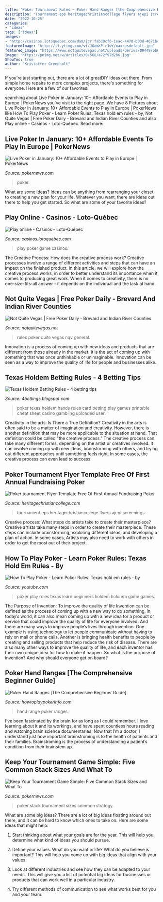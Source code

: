 ```yaml
---
title: "Poker Tournament Rules ~ Poker Hand Ranges [the Comprehensive Beginner Guide]"
description: "Tournament eps heritagechristiancollege flyers ajepi screenings"
date: "2022-10-25"
categories:
- "ideas"
tags: ["ideas"]
images:
- "http://casinos.lotoquebec.com/dam/jcr:fabd0cf6-1eac-4478-b93d-4671bc9984c4/sections_poker_800x550.gif"
featuredImage: "http://i1.ytimg.com/vi/JOomXP-r1wY/maxresdefault.jpg"
featured_image: "https://www.notquitevegas.net/uploads/derivs/0944976b61ea3485428ee6bcb9936a8e-3b5b5cc9246da65496b58ffc82fdb95a.jpg"
image: "https://pnimg.net/w/articles/0/568/a72f97d2b6.jpg"
ShowToc: true
author: "Kristoffer Greenholt"
---
```



If you're just starting out, there are a lot of greatDIY ideas out there. From simple home repairs to more complex projects, there's something for everyone. Here are a few of our favorites: 

	

		
searching about Live Poker in January: 10+ Affordable Events to Play in Europe | PokerNews you've visit to the right page. We have 8 Pictures about Live Poker in January: 10+ Affordable Events to Play in Europe | PokerNews like How To Play Poker - Learn Poker Rules: Texas hold em rules - by, Not Quite Vegas | Free Poker Daily - Brevard and Indian River Counties and also Play online - Casinos - Loto-Québec. Read more:
		
    
## Live Poker In January: 10+ Affordable Events To Play In Europe | PokerNews

<img loading=lazy src="https://pnimg.net/w/articles/0/568/a72f97d2b6.jpg" onerror="this.onerror=null;this.src='https://tse3.mm.bing.net/th?id=OIP.VyeVAVur87DK7kvZpdgemgHaE7&amp;pid=15.1';" alt="Live Poker in January: 10+ Affordable Events to Play in Europe | PokerNews">

_Source: pokernews.com_

>poker. 

	

What are some ideas?
Ideas can be anything from rearranging your closet to creating a new plan for your life. Whatever you want, there are ideas out there to help you get started. So what are some of your favorite ideas?

    
## Play Online - Casinos - Loto-Québec

<img loading=lazy src="http://casinos.lotoquebec.com/dam/jcr:fabd0cf6-1eac-4478-b93d-4671bc9984c4/sections_poker_800x550.gif" onerror="this.onerror=null;this.src='https://tse1.mm.bing.net/th?id=OIP.sANbJaxbHHC_vaSaX1yzjgHaFH&amp;pid=15.1';" alt="Play online - Casinos - Loto-Québec">

_Source: casinos.lotoquebec.com_

>play poker game casinos. 

	

The Creative Process: How does the creative process work?
Creative processes involve a range of different activities and steps that can have an impact on the finished product. In this article, we will explore how the creative process works, in order to better understand its importance when it comes to producing great work.
When it comes to creativity, there is no one-size-fits-all answer - it depends on the individual and the task at hand.

    
## Not Quite Vegas | Free Poker Daily - Brevard And Indian River Counties

<img loading=lazy src="https://www.notquitevegas.net/uploads/derivs/0944976b61ea3485428ee6bcb9936a8e-3b5b5cc9246da65496b58ffc82fdb95a.jpg" onerror="this.onerror=null;this.src='https://tse1.mm.bing.net/th?id=OIP.6tYDJsFJLhsdxBFcGynF0wHaGn&amp;pid=15.1';" alt="Not Quite Vegas | Free Poker Daily - Brevard and Indian River Counties">

_Source: notquitevegas.net_

>rules poker quite vegas nqv general. 

	

Innovation is a process of coming up with new ideas and products that are different from those already in the market. It is the act of coming up with something that was once unthinkable or unimaginable. Innovation can be seen as a way to improve the quality of life for people and businesses alike.

    
## Texas Holdem Betting Rules - 4 Betting Tips

<img loading=lazy src="https://i.pinimg.com/originals/d2/93/28/d29328e617ce9467b449405184f6e1d5.jpg" onerror="this.onerror=null;this.src='https://tse4.mm.bing.net/th?id=OIP.4yKfPylCoZdHeEjoZ91bogHaKH&amp;pid=15.1';" alt="Texas Holdem Betting Rules - 4 betting tips">

_Source: 4bettings.blogspot.com_

>poker texas holdem hands rules card betting play games printable cheat sheet casino gambling uploaded user. 

	

Creativity in the arts: Is There a True Definition?
Creativity in the arts is often said to be a matter of imagination and creativity. However, there is another definition that may be more applicable to the situation at hand. That definition could be called "the creative process." The creative process can take many different forms, depending on the artist or creatives involved. It can involve coming up with new ideas, brainstorming with others, and trying out different approaches until something feels right. In some cases, the creative process can even lead to success.

    
## Poker Tournament Flyer Template Free Of First Annual Fundraising Poker

<img loading=lazy src="https://www.heritagechristiancollege.com/wp-content/uploads/2019/05/poker-tournament-flyer-template-free-of-tournament-flyer-template-word-night-flyer-of-poker-tournament-flyer-template-free.jpg" onerror="this.onerror=null;this.src='https://tse1.mm.bing.net/th?id=OIP.EA2aF9Xj7WZOx5NNsgyfJgHaKN&amp;pid=15.1';" alt="Poker tournament Flyer Template Free Of First Annual Fundraising Poker">

_Source: heritagechristiancollege.com_

>tournament eps heritagechristiancollege flyers ajepi screenings. 

	

Creative process: What steps do artists take to create their masterpiece?
Creative artists take many steps in order to create their masterpiece. These steps can include brainstorming, exploring different ideas, and developing a plan of action. In some cases, Artists may also need to work with others in order to get the most out of their project.

    
## How To Play Poker - Learn Poker Rules: Texas Hold Em Rules - By

<img loading=lazy src="http://i1.ytimg.com/vi/JOomXP-r1wY/maxresdefault.jpg" onerror="this.onerror=null;this.src='https://tse3.mm.bing.net/th?id=OIP.7pm1E2-fBRImFCexxPjEhwHaEK&amp;pid=15.1';" alt="How To Play Poker - Learn Poker Rules: Texas hold em rules - by">

_Source: youtube.com_

>poker play rules texas learn beginners holdem hold em game games. 

	

The Purpose of Invention: To improve the quality of life
Invention can be defined as the process of coming up with a new way to do something. In today’s world, it can also mean coming up with a new idea for a product or service that could improve the quality of life for everyone involved. And there are many ways to improve people’s lives through invention. One example is using technology to let people communicate without having to rely on mail or phone calls. Another is bringing health benefits to people by creating and selling products that help reduce the risk of disease. There are also many other ways to improve the quality of life, and each inventor has their own unique idea for how to make it happen. So what is the purpose of invention? And why should everyone get on board?

    
## Poker Hand Ranges [The Comprehensive Beginner Guide]

<img loading=lazy src="https://howtoplaypokerinfo.com/wp-content/uploads/2016/05/Hand-range-1.png" onerror="this.onerror=null;this.src='https://tse4.mm.bing.net/th?id=OIP.tsdkXwDtkNrfAqSC2uagaAAAAA&amp;pid=15.1';" alt="Poker Hand Ranges [The Comprehensive Beginner Guide]">

_Source: howtoplaypokerinfo.com_

>hand range poker ranges. 

	

I’ve been fascinated by the brain for as long as I could remember. I love learning about it and its workings, and have spent countless hours reading and watching brain science documentaries. Now that I’m a doctor, I understand just how important brainstroming is to the health of patients and their families. Brainstroming is the process of understanding a patient’s condition from their brainstem up.

    
## Keep Your Tournament Game Simple: Five Common Stack Sizes And What To

<img loading=lazy src="https://pnimg.net/w/articles/0/576/3b3c5b8643.jpg" onerror="this.onerror=null;this.src='https://tse1.mm.bing.net/th?id=OIP.AIUrNOhTJYVppOef943X5wHaE7&amp;pid=15.1';" alt="Keep Your Tournament Game Simple: Five Common Stack Sizes and What To">

_Source: pokernews.com_

>poker stack tournament sizes common strategy. 

	

What are some big ideas?
There are a lot of big ideas floating around out there, and it can be hard to know which ones to take on. Here are some ideas that might help:
1. Start thinking about what your goals are for the year. This will help you determine what kind of ideas you should pursue.

2. Define your values. What do you want in life? What do you believe is important? This will help you come up with big ideas that align with your values.

3. Look at different industries and see how they can be adapted to your needs. This will give you a list of potential big ideas for businesses or products that can work well in a particular industry.

4. Try different methods of communication to see what works best for you and your team.

